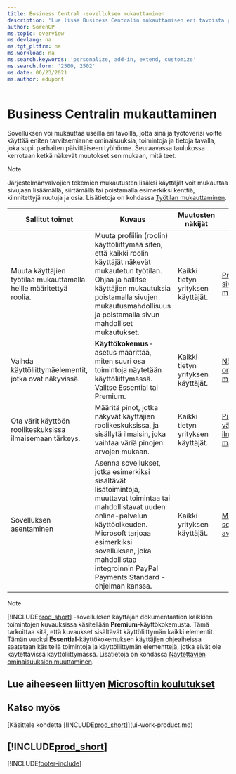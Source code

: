 ```yaml
---
title: Business Central -sovelluksen mukauttaminen
description: 'Lue lisää Business Centralin mukauttamisen eri tavoista parantaaksesi toimintoja ja ominaisuuksia, joita tarvitset eniten päivittäisessä työssäsi.'
author: SorenGP
ms.topic: overview
ms.devlang: na
ms.tgt_pltfrm: na
ms.workload: na
ms.search.keywords: 'personalize, add-in, extend, customize'
ms.search.form: '2500, 2502'
ms.date: 06/23/2021
ms.author: edupont
---
```

# <a name="customize-business-central"></a>Business Centralin mukauttaminen

Sovelluksen voi mukauttaa useilla eri tavoilla, jotta sinä ja työtoverisi voitte käyttää eniten tarvitsemianne ominaisuuksia, toimintoja ja tietoja tavalla, joka sopii parhaiten päivittäiseen työhönne. Seuraavassa taulukossa kerrotaan ketkä näkevät muutokset sen mukaan, mitä teet.

> [!NOTE]
> Järjestelmänvalvojien tekemien mukautusten lisäksi käyttäjät voit mukauttaa sivujaan lisäämällä, siirtämällä tai poistamalla esimerkiksi kenttiä, kiinnitettyjä ruutuja ja osia. Lisätietoja on kohdassa [Työtilan mukauttaminen](ui-personalization-user.md).

| Sallitut toimet    |  Kuvaus  |  Muutosten näkijät  |  Lisätietoja  |
|-----|---------------|---------|-------|
|Muuta käyttäjien työtilaa mukauttamalla heille määritettyä roolia.|Muuta profiilin (roolin) käyttöliittymää siten, että kaikki roolin käyttäjät näkevät mukautetun työtilan. Ohjaa ja hallitse käyttäjien mukautuksia poistamalla sivujen mukautusmahdollisuus ja poistamalla sivun mahdolliset mukautukset.|Kaikki tietyn yrityksen käyttäjät.|[Profiilien sivujen mukauttaminen](ui-personalization-manage.md)|
|Vaihda käyttöliittymäelementit, jotka ovat näkyvissä.|**Käyttökokemus**-asetus määrittää, miten suuri osa toimintoja näytetään käyttöliittymässä. Valitse Essential tai Premium.|Kaikki tietyn yrityksen käyttäjät.|[Näytettävien ominaisuuksien muuttaminen](ui-experiences.md)|
|Ota värit käyttöön roolikeskuksissa ilmaisemaan tärkeys.|Määritä pinot, jotka näkyvät käyttäjien roolikeskuksissa, ja sisällytä ilmaisin, joka vaihtaa väriä pinojen arvojen mukaan.|Kaikki tietyn yrityksen käyttäjät.|[Pinojen värillisen ilmaisimen määrittäminen](admin-how-set-up-colored-indicator-on-cues.md)|
|Sovelluksen asentaminen|Asenna sovellukset, jotka esimerkiksi sisältävät lisätoimintoja, muuttavat toimintaa tai mahdollistavat uuden online-palvelun käyttöoikeuden. Microsoft tarjoaa esimerkiksi sovelluksen, joka mahdollistaa integroinnin PayPal Payments Standard -ohjelman kanssa.|Kaikki yrityksen käyttäjät.|[Mukauttaminen sovellusten avulla](ui-extensions.md)|

> [!NOTE]
> [!INCLUDE[prod_short](includes/prod_short.md)] -sovelluksen käyttäjän dokumentaation kaikkien toimintojen kuvauksissa käsitellään **Premium**-käyttökokemusta. Tämä tarkoittaa sitä, että kuvaukset sisältävät käyttöliittymän kaikki elementit. Tämän vuoksi **Essential**-käyttökokemuksen käyttäjien ohjeaiheissa saatetaan käsitellä toimintoja ja käyttöliittymän elementtejä, jotka eivät ole käytettävissä käyttöliittymässä. Lisätietoja on kohdassa [Näytettävien ominaisuuksien muuttaminen](ui-experiences.md).

## <a name="see-related-microsoft-training"></a>Lue aiheeseen liittyen [Microsoftin koulutukset](/training/paths/tailor-roles-design-ui/)

## <a name="see-also"></a>Katso myös

[Käsittele kohdetta [!INCLUDE[prod_short](includes/prod_short.md)]](ui-work-product.md)  

## [!INCLUDE[prod_short](includes/free_trial_md.md)]


[!INCLUDE[footer-include](includes/footer-banner.md)]
